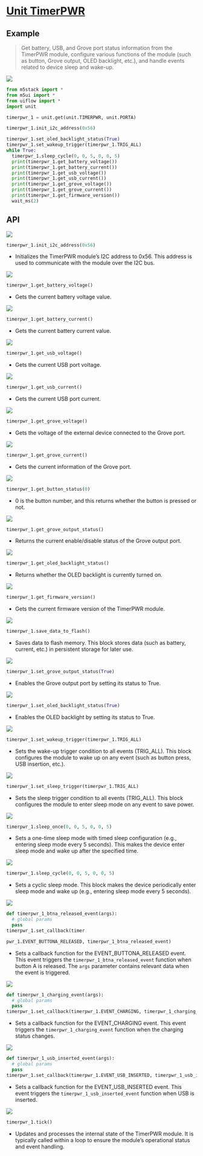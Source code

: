 # [Unit TimerPWR](/en/unit/Unit-TimerPWR)

## Example

> Get battery, USB, and Grove port status information from the TimerPWR module, configure various functions of the module (such as button, Grove output, OLED backlight, etc.), and handle events related to device sleep and wake-up.

<img class="blockly_svg" src="https://m5stack.oss-cn-shenzhen.aliyuncs.com/resource/docs/static/assets/img/uiflow/blockly/unit/timerpwr/uiflow_block_unit_timerpwr_demo.svg">

```python
from m5stack import *
from m5ui import *
from uiflow import *
import unit

timerpwr_1 = unit.get(unit.TIMERPWR, unit.PORTA)

timerpwr_1.init_i2c_address(0x56)

timerpwr_1.set_oled_backlight_status(True)
timerpwr_1.set_wakeup_trigger(timerpwr_1.TRIG_ALL)
while True:
  timerpwr_1.sleep_cycle(0, 0, 5, 0, 0, 5)
  print(timerpwr_1.get_battery_voltage())
  print(timerpwr_1.get_battery_current())
  print(timerpwr_1.get_usb_voltage())
  print(timerpwr_1.get_usb_current())
  print(timerpwr_1.get_grove_voltage())
  print(timerpwr_1.get_grove_current())
  print(timerpwr_1.get_firmware_version())
  wait_ms(2)
```

## API

<img class="blockly_svg" src="https://m5stack.oss-cn-shenzhen.aliyuncs.com/resource/docs/static/assets/img/uiflow/blockly/unit/timerpwr/1_uiflow_block_unit_timerpwr_init.svg">

```python
timerpwr_1.init_i2c_address(0x56)
```

- Initializes the TimerPWR module’s I2C address to 0x56. This address is used to communicate with the module over the I2C bus.

<img class="blockly_svg" src="https://m5stack.oss-cn-shenzhen.aliyuncs.com/resource/docs/static/assets/img/uiflow/blockly/unit/timerpwr/2_uiflow_block_unit_timerpwr_get_battery_voltage.svg">

```python
timerpwr_1.get_battery_voltage()
```

- Gets the current battery voltage value.

<img class="blockly_svg" src="https://m5stack.oss-cn-shenzhen.aliyuncs.com/resource/docs/static/assets/img/uiflow/blockly/unit/timerpwr/3_uiflow_block_unit_timerpwr_get_battery_current.svg">

```python
timerpwr_1.get_battery_current()
```

- Gets the current battery current value.

<img class="blockly_svg" src="https://m5stack.oss-cn-shenzhen.aliyuncs.com/resource/docs/static/assets/img/uiflow/blockly/unit/timerpwr/4_uiflow_block_unit_timerpwr_get_usb_voltage.svg">

```python
timerpwr_1.get_usb_voltage()
```

- Gets the current USB port voltage.

<img class="blockly_svg" src="https://m5stack.oss-cn-shenzhen.aliyuncs.com/resource/docs/static/assets/img/uiflow/blockly/unit/timerpwr/5_uiflow_block_unit_timerpwr_get_usb_current.svg">

```python
timerpwr_1.get_usb_current()
```

- Gets the current USB port current.

<img class="blockly_svg" src="https://m5stack.oss-cn-shenzhen.aliyuncs.com/resource/docs/static/assets/img/uiflow/blockly/unit/timerpwr/6_uiflow_block_unit_timerpwr_get_grove_voltage.svg">

```python
timerpwr_1.get_grove_voltage()
```

- Gets the voltage of the external device connected to the Grove port.

<img class="blockly_svg" src="https://m5stack.oss-cn-shenzhen.aliyuncs.com/resource/docs/static/assets/img/uiflow/blockly/unit/timerpwr/7_uiflow_block_unit_timerpwr_get_grove_current.svg">

```python
timerpwr_1.get_grove_current()
```

- Gets the current information of the Grove port.

<img class="blockly_svg" src="https://m5stack.oss-cn-shenzhen.aliyuncs.com/resource/docs/static/assets/img/uiflow/blockly/unit/timerpwr/8_uiflow_block_unit_timerpwr_get_button_status.svg">

```python
timerpwr_1.get_button_status(0)
```

- 0 is the button number, and this returns whether the button is pressed or not.

<img class="blockly_svg" src="https://m5stack.oss-cn-shenzhen.aliyuncs.com/resource/docs/static/assets/img/uiflow/blockly/unit/timerpwr/9_uiflow_block_unit_timerpwr_get_grove_output_status.svg">

```python
timerpwr_1.get_grove_output_status()
```

- Returns the current enable/disable status of the Grove output port.

<img class="blockly_svg" src="https://m5stack.oss-cn-shenzhen.aliyuncs.com/resource/docs/static/assets/img/uiflow/blockly/unit/timerpwr/10_uiflow_block_unit_timerpwr_get_oled_backlight_status.svg">

```python
timerpwr_1.get_oled_backlight_status()
```

- Returns whether the OLED backlight is currently turned on.

<img class="blockly_svg" src="https://m5stack.oss-cn-shenzhen.aliyuncs.com/resource/docs/static/assets/img/uiflow/blockly/unit/timerpwr/11_uiflow_block_unit_timerpwr_get_firmware_version.svg">

```python
timerpwr_1.get_firmware_version()
```

- Gets the current firmware version of the TimerPWR module.

<img class="blockly_svg" src="https://m5stack.oss-cn-shenzhen.aliyuncs.com/resource/docs/static/assets/img/uiflow/blockly/unit/timerpwr/12_uiflow_block_unit_timerpwr_save_data_to_flash.svg">

```python
timerpwr_1.save_data_to_flash()
```

- Saves data to flash memory. This block stores data (such as battery, current, etc.) in persistent storage for later use.

<img class="blockly_svg" src="https://m5stack.oss-cn-shenzhen.aliyuncs.com/resource/docs/static/assets/img/uiflow/blockly/unit/timerpwr/13_uiflow_block_unit_timerpwr_set_grove_output_status.svg">

```python
timerpwr_1.set_grove_output_status(True)
```

- Enables the Grove output port by setting its status to True.

<img class="blockly_svg" src="https://m5stack.oss-cn-shenzhen.aliyuncs.com/resource/docs/static/assets/img/uiflow/blockly/unit/timerpwr/14_uiflow_block_unit_timerpwr_set_oled_backlight_status.svg">

```python
timerpwr_1.set_oled_backlight_status(True)
```

- Enables the OLED backlight by setting its status to True.

<img class="blockly_svg" src="https://m5stack.oss-cn-shenzhen.aliyuncs.com/resource/docs/static/assets/img/uiflow/blockly/unit/timerpwr/15_uiflow_block_unit_timerpwr_set_wakeup_trigger.svg">

```python
timerpwr_1.set_wakeup_trigger(timerpwr_1.TRIG_ALL)
```

- Sets the wake-up trigger condition to all events (TRIG_ALL). This block configures the module to wake up on any event (such as button press, USB insertion, etc.).

<img class="blockly_svg" src="https://m5stack.oss-cn-shenzhen.aliyuncs.com/resource/docs/static/assets/img/uiflow/blockly/unit/timerpwr/16_uiflow_block_unit_timerpwr_set_sleep_trigger.svg">

```python
timerpwr_1.set_sleep_trigger(timerpwr_1.TRIG_ALL)
```

- Sets the sleep trigger condition to all events (TRIG_ALL). This block configures the module to enter sleep mode on any event to save power.

<img class="blockly_svg" src="https://m5stack.oss-cn-shenzhen.aliyuncs.com/resource/docs/static/assets/img/uiflow/blockly/unit/timerpwr/17_uiflow_block_unit_timerpwr_sleep_once.svg">

```python
timerpwr_1.sleep_once(0, 0, 5, 0, 0, 5)
```

- Sets a one-time sleep mode with timed sleep configuration (e.g., entering sleep mode every 5 seconds). This makes the device enter sleep mode and wake up after the specified time.

<img class="blockly_svg" src="https://m5stack.oss-cn-shenzhen.aliyuncs.com/resource/docs/static/assets/img/uiflow/blockly/unit/timerpwr/18_uiflow_block_unit_timerpwr_sleep_cycle.svg">

```python
timerpwr_1.sleep_cycle(0, 0, 5, 0, 0, 5)
```

- Sets a cyclic sleep mode. This block makes the device periodically enter sleep mode and wake up (e.g., entering sleep mode every 5 seconds).

<img class="blockly_svg" src="https://m5stack.oss-cn-shenzhen.aliyuncs.com/resource/docs/static/assets/img/uiflow/blockly/unit/timerpwr/19_uiflow_block_unit_timerpwr_usb_callback.svg">

```python
def timerpwr_1_btna_released_event(args):
  # global params
  pass
timerpwr_1.set_callback(timer

pwr_1.EVENT_BUTTONA_RELEASED, timerpwr_1_btna_released_event)
```

- Sets a callback function for the EVENT_BUTTONA_RELEASED event. This event triggers the `timerpwr_1_btna_released_event` function when button A is released. The `args` parameter contains relevant data when the event is triggered.

<img class="blockly_svg" src="https://m5stack.oss-cn-shenzhen.aliyuncs.com/resource/docs/static/assets/img/uiflow/blockly/unit/timerpwr/20_uiflow_block_unit_timerpwr_charging_callback.svg">

```python
def timerpwr_1_charging_event(args):
  # global params
  pass
timerpwr_1.set_callback(timerpwr_1.EVENT_CHARGING, timerpwr_1_charging_event)
```

- Sets a callback function for the EVENT_CHARGING event. This event triggers the `timerpwr_1_charging_event` function when the charging status changes.

<img class="blockly_svg" src="https://m5stack.oss-cn-shenzhen.aliyuncs.com/resource/docs/static/assets/img/uiflow/blockly/unit/timerpwr/21_uiflow_block_unit_timerpwr_button_callback.svg">

```python
def timerpwr_1_usb_inserted_event(args):
  # global params
  pass
timerpwr_1.set_callback(timerpwr_1.EVENT_USB_INSERTED, timerpwr_1_usb_inserted_event)
```

- Sets a callback function for the EVENT_USB_INSERTED event. This event triggers the `timerpwr_1_usb_inserted_event` function when USB is inserted.

<img class="blockly_svg" src="https://m5stack.oss-cn-shenzhen.aliyuncs.com/resource/docs/static/assets/img/uiflow/blockly/unit/timerpwr/22_uiflow_block_unit_timerpwr_tick.svg">

```python
timerpwr_1.tick()
```

- Updates and processes the internal state of the TimerPWR module. It is typically called within a loop to ensure the module’s operational status and event handling.
